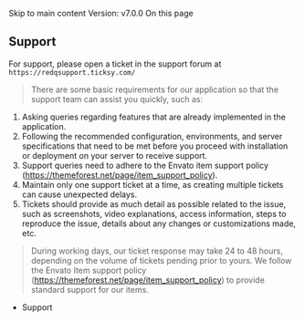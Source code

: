 Skip to main content
Version: v7.0.0
On this page
## Support​
For support, please open a ticket in the support forum at `https://redqsupport.ticksy.com/`
> There are some basic requirements for our application so that the support team can assist you quickly, such as:
  1. Asking queries regarding features that are already implemented in the application.
  2. Following the recommended configuration, environments, and server specifications that need to be met before you proceed with installation or deployment on your server to receive support.
  3. Support queries need to adhere to the Envato item support policy (https://themeforest.net/page/item_support_policy).
  4. Maintain only one support ticket at a time, as creating multiple tickets can cause unexpected delays.
  5. Tickets should provide as much detail as possible related to the issue, such as screenshots, video explanations, access information, steps to reproduce the issue, details about any changes or customizations made, etc.


> During working days, our ticket response may take 24 to 48 hours, depending on the volume of tickets pending prior to yours. We follow the Envato Item support policy (https://themeforest.net/page/item_support_policy) to provide standard support for our items.
  * Support



